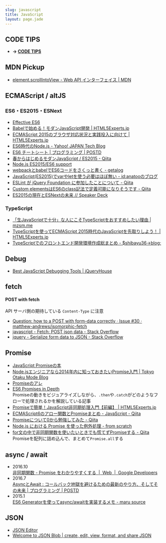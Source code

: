 ```yaml
---
slug: javascript
title: JavaScript
layout: page.jade
---
```


## CODE TIPS
- __→ [CODE TIPS](http://syon.github.io/refills/javascript/code-tips/)__


## MDN Pickup

- [element\.scrollIntoView \- Web API インターフェイス \| MDN](https://developer.mozilla.org/ja/docs/Web/API/Element/scrollIntoView)


## ECMAScript / altJS

### ES6・ES2015・ESNext
- [Effective ES6](http://www.slideshare.net/teppeis/effective-es6)
- [Babelで始める！モダンJavaScript開発 | HTML5Experts.jp](https://html5experts.jp/kyo_ago/16979/)
- [ECMAScript 2015のブラウザ対応状況と実践投入に向けて | HTML5Experts.jp](https://html5experts.jp/1000ch/16995/)
- [ES6時代のNode.js - Yahoo! JAPAN Tech Blog](http://techblog.yahoo.co.jp/javascript/nodejs/Node-es6/)
- [ES6 チートシート | プログラミング | POSTD](http://postd.cc/es6-cheatsheet/)
- [春からはじめるモダンJavaScript / ES2015 - Qiita](http://qiita.com/mizchi/items/3bbb3f466a3b5011b509)
- [Node.js ES2015/ES6 support](http://node.green/)
- [webpackとbabelでES6コードをさくっと書く - getalog](http://geta6.hatenablog.com/entry/2016/04/05/165201)
- [JavaScript(ES2015)でvarやletを使う必要はほぼ無い - id:anatooのブログ](http://blog.anatoo.jp/entry/2016/04/17/043840)
- [ESLint が jQuery Foundation に参加したことについて - Qiita](http://qiita.com/mysticatea/items/4cd6405e5a931f8817f6)
- [Custom elementsはES6のclass記法で定義可能になりそうです - Qiita](http://qiita.com/yoichiro@github/items/fdb8372bd8a68c754dc3)
- [ES2015の現在とESNextの未来 // Speaker Deck](https://speakerdeck.com/yosuke_furukawa/es2015falsexian-zai-toesnextfalsewei-lai)


### TypeScript

- [「生JavaScriptで十分」な人にこそTypeScriptをおすすめしたい理由 | mzsm.me](http://mzsm.me/2014/12/23/advent-calendar-2014-typescript/)
- [TypeScriptを使ってECMAScript 2015時代のJavaScriptを先取りしよう！ | HTML5Experts.jp](https://html5experts.jp/vvakame/16241/)
- [TypeScriptでのフロントエンド開発環境作成総まとめ - $shibayu36->blog;](http://blog.shibayu36.org/entry/2016/04/26/110000)


## Debug
- [Best JavaScript Debugging Tools | jQueryHouse](http://jqueryhouse.com/best-javascript-debugging-tools/)


## fetch

#### POST with fetch

API サーバ側の期待している `Content-Type` に注意

- [Question: how to a POST with form\-data correctly · Issue \#30 · matthew\-andrews/isomorphic\-fetch](https://github.com/matthew-andrews/isomorphic-fetch/issues/30)
- [javascript \- Fetch: POST json data \- Stack Overflow](http://stackoverflow.com/questions/29775797/fetch-post-json-data)
- [jquery \- Serialize form data to JSON \- Stack Overflow](http://stackoverflow.com/questions/11338774/serialize-form-data-to-json)


## Promise
- [JavaScript Promiseの本](http://azu.github.io/promises-book/)
- [Node.jsエンジニアなら2014年内に知っておきたいPromise入門 | Tokyo Otaku Mode Blog](http://blog.otakumode.com/2014/09/17/nodejs-promise/)
- [Promiseのアレ](http://takazudo.github.io/presentation-promise/#/)
- [ES6 Promises in Depth](http://ponyfoo.com/articles/es6-promises-in-depth)  
  Promiseの動きをビジュアライズしながら、`.then`や`.catch`がどのようなフローで処理されるかを解説している記事
- [Promiseで簡単！JavaScript非同期処理入門【前編】 | HTML5Experts.jp](https://html5experts.jp/takazudo/17107/)
- [ECMAScript6のアロー関数とPromiseまとめ - JavaScript - Qiita](http://qiita.com/takeharu/items/c23998d22903e6d3c1d9)
- [Promiseについて0から勉強してみた - Qiita](http://qiita.com/toshihirock/items/e49b66f8685a8510bd76)
- [Node\.js における Promise を使った例外処理 \- from scratch](http://yosuke-furukawa.hatenablog.com/entry/2016/07/12/103734)
- [for文の中で非同期関数を使いたいときでも慌てずPromiseする \- Qiita](http://qiita.com/progre/items/5666f4a333cc2d032d15)  
  Promiseを配列に詰め込んで、まとめて`Promise.all`する


## async / await

- 2016.10  
  [非同期関数 \- Promise をわかりやすくする  \|  Web  \|  Google Developers](https://developers.google.com/web/fundamentals/getting-started/primers/async-functions)
- 2016.7  
  [AsyncとAwait : コールバック地獄を避けるための最新のやり方、そしてその未来 \| プログラミング \| POSTD](http://postd.cc/async-and-await/)
- 2015.1  
  [ES6 Generatorを使ってasync/awaitを実装するメモ \- maru source](http://blog.h13i32maru.jp/entry/2015/01/02/225457)


## JSON

- [JSON Editor](http://braincast.nl/samples/jsoneditor/)
- [Welcome to JSON Blob | create, edit, view, format, and share JSON](http://jsonblob.com/)
